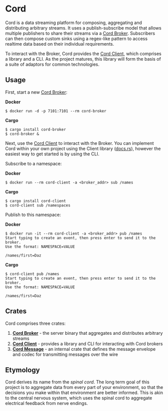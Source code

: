 # Cord

Cord is a data streaming platform for composing, aggregating and distributing arbitrary
streams. It uses a publish-subscribe model that allows multiple publishers to share their
streams via a [Cord Broker](https://github.com/cord-proj/cord-broker). Subscribers can
then compose custom sinks using a regex-like pattern to access realtime data based on
their individual requirements.

To interact with the Broker, Cord provides the
[Cord Client](https://github.com/cord-proj/cord-client), which comprises a library and a
CLI. As the project matures, this library will form the basis of a suite of adaptors for
common technologies.

## Usage

First, start a new [Cord Broker](https://github.com/cord-proj/cord-broker):

**Docker**

    $ docker run -d -p 7101:7101 --rm cord-broker

**Cargo**

    $ cargo install cord-broker
    $ cord-broker &

Next, use the [Cord Client](https://github.com/cord-proj/cord-client) to interact with
the Broker. You can implement Cord within your own project using the
Client library ([docs.rs](https://docs.rs/cord-client)), however the easiest way to get
started is by using the CLI.

Subscribe to a namespace:

**Docker**

    $ docker run --rm cord-client -a <broker_addr> sub /names

**Cargo**

    $ cargo install cord-client
    $ cord-client sub /namespaces

Publish to this namespace:

**Docker**

    $ docker run -it --rm cord-client -a <broker_addr> pub /names
    Start typing to create an event, then press enter to send it to the broker.
    Use the format: NAMESPACE=VALUE

    /names/first=Daz

**Cargo**

    $ cord-client pub /names
    Start typing to create an event, then press enter to send it to the broker.
    Use the format: NAMESPACE=VALUE

    /names/first=Daz

## Crates

Cord comprises three crates:

1.  **[Cord Broker](https://github.com/cord-proj/cord-broker)** - the server binary that
    aggregates and distributes arbitrary streams
2.  **[Cord Client](https://github.com/cord-proj/cord-client)** - provides a library and
    CLI for interacting with Cord brokers
3.  **[Cord Message](https://github.com/cord-proj/cord-message)** - an internal crate
    that defines the message envelope and codec for transmitting messages over the wire

## Etymology

Cord derives its name from the _spinal cord_. The long term goal of this project is to
aggregate data from every part of your environment, so that the decisions you make within
that environment are better informed. This is akin to the central nervous system, which
uses the spinal cord to aggregate electrical feedback from nerve endings.

